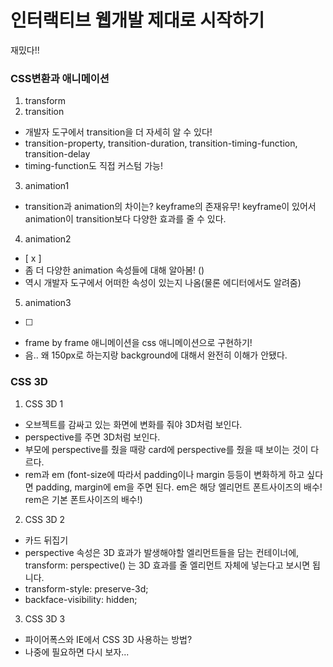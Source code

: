 # 인터랙티브 웹개발 제대로 시작하기

재밌다!!

### CSS변환과 애니메이션

1. transform
2. transition

- 개발자 도구에서 transition을 더 자세히 알 수 있다!
- transition-property, transition-duration, transition-timing-function, transition-delay
- timing-function도 직접 커스텀 가능!

3. animation1

- transition과 animation의 차이는? keyframe의 존재유무! keyframe이 있어서 animation이 transition보다 다양한 효과를 줄 수 있다.

4. animation2

- [ x ]
- 좀 더 다양한 animation 속성들에 대해 알아봄! ()
- 역시 개발자 도구에서 어떠한 속성이 있는지 나옴(물론 에디터에서도 알려줌)

5. animation3

- [ ]

* frame by frame 애니메이션을 css 애니메이션으로 구현하기!
* 음.. 왜 150px로 하는지랑 background에 대해서 완전히 이해가 안됐다.

### CSS 3D

1. CSS 3D 1

- 오브젝트를 감싸고 있는 화면에 변화를 줘야 3D처럼 보인다.
- perspective를 주면 3D처럼 보인다.
- 부모에 perspective를 줬을 때랑 card에 perspective를 줬을 때 보이는 것이 다르다.
- rem과 em (font-size에 따라서 padding이나 margin 등등이 변화하게 하고 싶다면 padding, margin에 em을 주면 된다. em은 해당 엘리먼트 폰트사이즈의 배수! rem은 기본 폰트사이즈의 배수!)

2. CSS 3D 2

- 카드 뒤집기
- perspective 속성은 3D 효과가 발생해야할 엘리먼트들을 담는 컨테이너에, transform: perspective() 는 3D 효과를 줄 엘리먼트 자체에 넣는다고 보시면 됩니다.
- transform-style: preserve-3d;
- backface-visibility: hidden;

3. CSS 3D 3

- 파이어폭스와 IE에서 CSS 3D 사용하는 방법?
- 나중에 필요하면 다시 보자...

